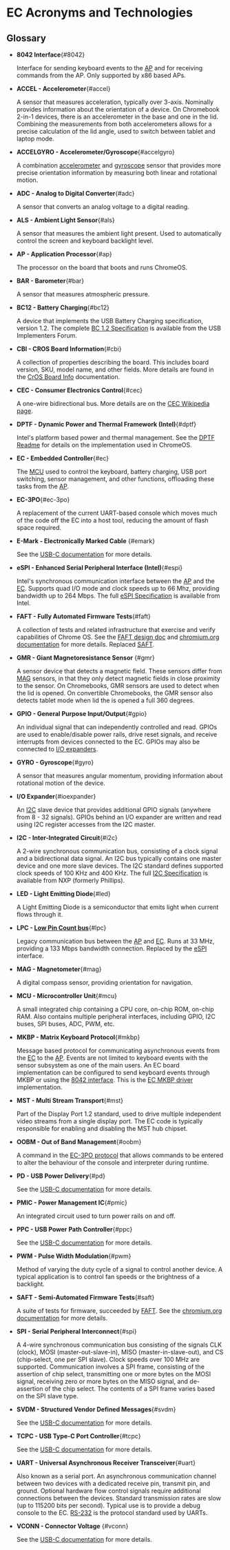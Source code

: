 # EC Acronyms and Technologies

## Glossary
*   **8042 Interface**{#8042}

    Interface for sending keyboard events to the [AP](#ap) and for receiving
    commands from the AP. Only supported by x86 based APs.

*   **ACCEL - Accelerometer**{#accel}

    A sensor that measures acceleration, typically over 3-axis. Nominally
    provides information about the orientation of a device. On Chromebook 2-in-1
    devices, there is an accelerometer in the base and one in the lid. Combining
    the measurements from both accelerometers allows for a precise calculation
    of the lid angle, used to switch between tablet and laptop mode.

*   **ACCELGYRO - Accelerometer/Gyroscope**{#accelgyro}

    A combination [accelerometer](#accel) and [gyroscope](#gyro) sensor that
    provides more precise orientation information by measuring both linear and
    rotational motion.

*   **ADC - Analog to Digital Converter**{#adc}

    A sensor that converts an analog voltage to a digital reading.

*   **ALS - Ambient Light Sensor**{#als}

    A sensor that measures the ambient light present. Used to automatically
    control the screen and keyboard backlight level.

*   **AP - Application Processor**{#ap}

    The processor on the board that boots and runs ChromeOS.

*   **BAR - Barometer**{#bar}

    A sensor that measures atmospheric pressure.

*   **BC12 - Battery Charging**{#bc12}

    A device that implements the USB Battery Charging specification, version
    1.2. The complete [BC 1.2 Specification] is available from the USB
    Implementers Forum.

*   **CBI - CROS Board Information**{#cbi}

    A collection of properties describing the board. This includes board
    version, SKU, model name, and other fields. More details are found in the
    [CrOS Board Info] documentation.

*   **CEC - Consumer Electronics Control**{#cec}

    A one-wire bidirectional bus.  More details are on the [CEC Wikipedia page].

*   **DPTF - Dynamic Power and Thermal Framework (Intel)**{#dptf}

    Intel's platform based power and thermal management. See the [DPTF Readme]
    for details on the implementation used in ChromeOS.

*   **EC - Embedded Controller**{#ec}

    The [MCU](#mcu) used to control the keyboard, battery charging, USB port
    switching, sensor management, and other functions, offloading these tasks
    from the [AP](#ap).

*   **EC-3PO**{#ec-3po}

    A replacement of the current UART-based console which moves much of the code
    off the EC into a host tool, reducing the amount of flash space required.

*   **E-Mark - Electronically Marked Cable** {#emark}

    See the [USB-C documentation](./usb-c.md#emark) for more details.

*   **eSPI - Enhanced Serial Peripheral Interface (Intel)**{#espi}

    Intel's synchronous communication interface between the [AP](#ap) and the
    [EC](#ec). Supports quad I/O mode and clock speeds up to 66 Mhz, providing
    bandwidth up to 264 Mbps. The full [eSPI Specification] is available from
    Intel.

*   **FAFT - Fully Automated Firmware Tests**{#faft}

    A collection of tests and related infrastructure that exercise and verify
    capabilities of Chrome OS. See the [FAFT design doc] and [chromium.org
    documentation](https://www.chromium.org/for-testers/faft) for more details.
    Replaced [SAFT](#saft).

*   **GMR - Giant Magnetoresistance Sensor** {#gmr}

    A sensor device that detects a magnetic field. These sensors differ from
    [MAG](#mag) sensors, in that they only detect magnetic fields in close
    proximity to the sensor. On Chromebooks, GMR sensors are used to detect when
    the lid is opened.  On convertible Chromebooks, the GMR sensor also detects tablet mode when lid the is opened a full 360 degrees.

*   **GPIO - General Purpose Input/Output**{#gpio}

    An individual signal that can independently controlled and read.  GPIOs are
    used to enable/disable power rails, drive reset signals, and receive
    interrupts from devices connected to the EC.  GPIOs may also be connected
    to [I/O expanders](#ioexpander).

*   **GYRO - Gyroscope**{#gyro}

    A sensor that measures angular momentum, providing information about
    rotational motion of the device.

*   **I/O Expander**{#ioexpander}

    An [I2C](#i2c) slave device that provides additional GPIO signals (anywhere
    from 8 - 32 signals).  GPIOs behind an I/O expander are written and read
    using I2C register accesses from the I2C master.

*   **I2C - Inter-Integrated Circuit**{#i2c}

    A 2-wire synchronous communication bus, consisting of a clock signal and a
    bidirectional data signal. An I2C bus typically contains one master device
    and one more slave devices. The I2C standard defines supported clock speeds
    of 100 KHz and 400 KHz. The full [I2C Specification] is available from NXP
    (formerly Phillips).

*   **LED - Light Emitting Diode**{#led}

    A Light Emitting Diode is a semiconductor that emits light when current flows through it.

*   **LPC - [Low Pin Count bus]**{#lpc}

    Legacy communication bus between the [AP](#ap) and [EC](#ec). Runs at 33
    MHz, providing a 133 Mbps bandwidth connection.  Replaced by the
    [eSPI](#espi) interface.

*   **MAG - Magnetometer**{#mag}

    A digital compass sensor, providing orientation for navigation.

*   **MCU - Microcontroller Unit**{#mcu}

    A small integrated chip containing a CPU core, on-chip ROM, on-chip RAM.
    Also contains multiple peripheral interfaces, including GPIO, I2C buses, SPI
    buses, ADC, PWM, etc.

*   **MKBP - Matrix Keyboard Protocol**{#mkbp}

    Message based protocol for communicating asynchronous events from the
    [EC](#ec) to the [AP](#ap). Events are not limited to keyboard events with
    the sensor subsystem as one of the main users. An EC board implementation
    can be configured to send keyboard events through MKBP or using the [8042
    interface](#8042). This is the [EC MKBP driver] implementation.

*   **MST - Multi Stream Transport**{#mst}

    Part of the Display Port 1.2 standard, used to drive multiple independent
    video streams from a single display port. The EC code is typically
    responsible for enabling and disabling the MST hub chipset.

*   **OOBM - Out of Band Management**{#oobm}

    A command in the [EC-3PO protocol](#ec-3po) that allows commands to be
    entered to alter the behaviour of the console and interpreter during
    runtime.

*   **PD - USB Power Delivery**{#pd}

    See the [USB-C documentation](./usb-c.md#pd) for more details.

*   **PMIC - Power Management IC**{#pmic}

    An integrated circuit used to turn power rails on and off.

*   **PPC - USB Power Path Controller**{#ppc}

    See the [USB-C documentation](./usb-c.md#ppc) for more details.

*   **PWM - Pulse Width Modulation**{#pwm}

    Method of varying the duty cycle of a signal to control another device. A
    typical application is to control fan speeds or the brightness of a
    backlight.

*   **SAFT - Semi-Automated Firmware Tests**{#saft}

    A suite of tests for firmware, succeeded by [FAFT](#faft). See the
    [chromium.org documentation](https://www.chromium.org/for-testers/saft) for
    more details.

*   **SPI - Serial Peripheral Interconnect**{#spi}

    A 4-wire synchronous communication bus consisting of the signals CLK
    (clock), MOSI (master-out-slave-in), MISO (master-in-slave-out), and CS
    (chip-select, one per SPI slave).  Clock speeds over 100 MHz are supported.
    Communication involves a SPI frame, consisting of the assertion of chip
    select, transmitting one or more bytes on the MOSI signal, receiving zero or
    more bytes on the MISO signal, and de-assertion of the chip select.  The
    contents of a SPI frame varies based on the SPI slave type.

*   **SVDM - Structured Vendor Defined Messages**{#svdm}

    See the [USB-C documentation](./usb-c.md#svdm) for more details.

*   **TCPC - USB Type-C Port Controller**{#tcpc}

    See the [USB-C documentation](./usb-c.md#tcpc) for more details.

*   **UART - Universal Asynchronous Receiver Transceiver**{#uart}

    Also known as a serial port.  An asynchronous communication channel between
    two devices with a dedicated receive pin, transmit pin, and ground. Optional
    hardware flow control signals require additional connections between the
    devices. Standard transmission rates are slow (up to 115200 bits per
    second). Typical use is to provide a debug console to the EC. [RS-232] is
    the protocol standard used by UARTs.

*   **VCONN - Connector Voltage** {#vconn}

    See the [USB-C documentation](./usb-c.md#vconn) for more details.


[BC 1.2 Specification]: <https://www.usb.org/document-library/battery-charging-v12-spec-and-adopters-agreement>
[CrOS Board Info]: <https://chromium.googlesource.com/chromiumos/docs/+/master/design_docs/cros_board_info.md>
[CEC Wikipedia page]: <https://en.wikipedia.org/wiki/Consumer_Electronics_Control>
[DPTF Readme]: <https://github.com/intel/dptf/blob/master/README.txt>
[eSPI Specification]: <https://www.intel.com/content/dam/support/us/en/documents/software/chipset-software/327432-004_espi_base_specification_rev1.0.pdf>
[FAFT design doc]: <https://chromium.googlesource.com/chromiumos/third_party/autotest/+/refs/heads/master/docs/faft-design-doc.md>
[I2C Specification]: <https://www.nxp.com/docs/en/user-guide/UM10204.pdf>
[RS-232]: <https://en.wikipedia.org/wiki/RS-232>
[EC MKBP driver]: <https://chromium.googlesource.com/chromiumos/platform/ec/+/refs/heads/master/common/keyboard_mkbp.c>
[Low Pin Count bus]: https://en.wikipedia.org/wiki/Low_Pin_Count
